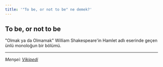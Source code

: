```yaml
---
title: '"To be, or not to be" ne demek?'
---
```


## To be, or not to be
"Olmak ya da Olmamak"
William Shakespeare'in Hamlet adlı eserinde geçen ünlü monoloğun bir bölümü. 

---
*Menşei: [Vikipedi](https://tr.wikipedia.org/wiki/Olmak_ya_da_Olmamak_(anlam_ayr%C4%B1m%C4%B1))*